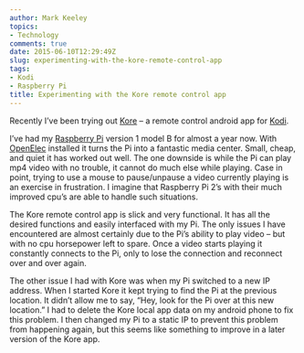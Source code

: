 ```yaml
---
author: Mark Keeley
topics:
- Technology
comments: true
date: 2015-06-10T12:29:49Z
slug: experimenting-with-the-kore-remote-control-app
tags:
- Kodi
- Raspberry Pi
title: Experimenting with the Kore remote control app
---
```


Recently I’ve been trying out [Kore](https://play.google.com/store/apps/details?id=org.xbmc.kore&hl=en) – a remote control android app for [Kodi](http://kodi.tv/).

I’ve had my [Raspberry Pi](https://www.raspberrypi.org/) version 1 model B for almost a year now. With [OpenElec](http://openelec.tv/) installed it turns the Pi into a fantastic media center. Small, cheap, and quiet it has worked out well. The one downside is while the Pi can play mp4 video with no trouble, it cannot do much else while playing. Case in point, trying to use a mouse to pause/unpause a video currently playing is an exercise in frustration. I imagine that Raspberry Pi 2’s with their much improved cpu’s are able to handle such situations.

The Kore remote control app is slick and very functional. It has all the desired functions and easily interfaced with my Pi. The only issues I have encountered are almost certainly due to the Pi’s ability to play video – but with no cpu horsepower left to spare. Once a video starts playing it constantly connects to the Pi, only to lose the connection and reconnect over and over again.

The other issue I had with Kore was when my Pi switched to a new IP address. When I started Kore it kept trying to find the Pi at the previous location. It didn’t allow me to say, “Hey, look for the Pi over at this new location.” I had to delete the Kore local app data on my android phone to fix this problem. I then changed my Pi to a static IP to prevent this problem from happening again, but this seems like something to improve in a later version of the Kore app.

<!--more-->
